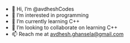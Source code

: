 - 👋 Hi, I’m @avdheshCodes
- 👀 I’m interested in programming 
- 🌱 I’m currently learning C++
- 💞️ I’m looking to collaborate on learning C++
- 📫 Reach me at avdhesh.ghansela@gmail.com

<!---

--->
